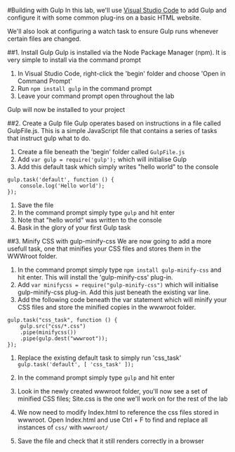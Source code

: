 #Building with Gulp
In this lab, we'll use [Visual Studio Code](https://code.visualstudio.com/) to add Gulp and configure it with some common plug-ins on a basic HTML website.

We'll also look at configuring a watch task to ensure Gulp runs whenever certain files are changed.

##1. Install Gulp
Gulp is installed via the Node Package Manager (npm). It is very simple to install via the command prompt

1. In Visual Studio Code, right-click the 'begin' folder and choose 'Open in Command Prompt'
1. Run `npm install gulp` in the command prompt
1. Leave your command prompt open throughout the lab

Gulp will now be installed to your project

##2. Create a Gulp file
Gulp operates based on instructions in a file called GulpFile.js. This is a simple JavaScript file that contains a series of tasks that instruct gulp what to do.

1. Create a file beneath the 'begin' folder called `GulpFile.js`
1. Add `var gulp = require('gulp');` which will initialise Gulp
1. Add this default task which simply writes "hello world" to the console

```
gulp.task('default', function () {
	console.log('Hello world');
});
```

1. Save the file
1. In the command prompt simply type `gulp` and hit enter
1. Note that "hello world" was written to the console
1. Bask in the glory of your first Gulp task

##3. Minify CSS with gulp-minify-css
We are now going to add a more usefull task, one that minifies your CSS files and stores them in the WWWroot folder.

1. In the command prompt simply type `npm install gulp-minify-css` and hit enter. This will install the 'gulp-minify-css' plug-in.
1. Add `var minifycss = require("gulp-minify-css")` which will initialise gulp-minify-css plug-in. Add this just beneath the existing var line.
1. Add the following code beneath the var statement which will minify your CSS files and store the minified copies in the wwwroot folder.

```
gulp.task("css_task", function () {
	gulp.src("css/*.css")
	.pipe(minifycss())
	.pipe(gulp.dest("wwwroot"));
});
```

1. Replace the existing default task to simply run 'css_task'
```gulp.task('default', [ 'css_task' ]);```

1. In the command prompt simply type `gulp` and hit enter
1. Look in the newly created wwwroot folder, you'll now see a set of minified CSS files; Site.css is the one we'll work on for the rest of the lab
1. We now need to modify Index.html to reference the css files stored in wwwroot. Open Index.html and use Ctrl + F to find and replace all instances of `css/` with `wwwroot/`
1. Save the file and check that it still renders correctly in a browser
